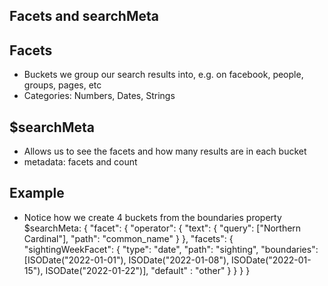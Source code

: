 ## Facets and searchMeta

## Facets

- Buckets we group our search results into, e.g. on facebook, people, groups,
  pages, etc
- Categories: Numbers, Dates, Strings

## $searchMeta

- Allows us to see the facets and how many results are in each bucket
- metadata: facets and count

## Example

- Notice how we create 4 buckets from the boundaries property $searchMeta: {
  "facet": { "operator": { "text": { "query": ["Northern Cardinal"], "path":
  "common_name" } }, "facets": { "sightingWeekFacet": { "type": "date", "path":
  "sighting", "boundaries": [ISODate("2022-01-01"), ISODate("2022-01-08"),
  ISODate("2022-01-15"), ISODate("2022-01-22")], "default" : "other" } } } }

